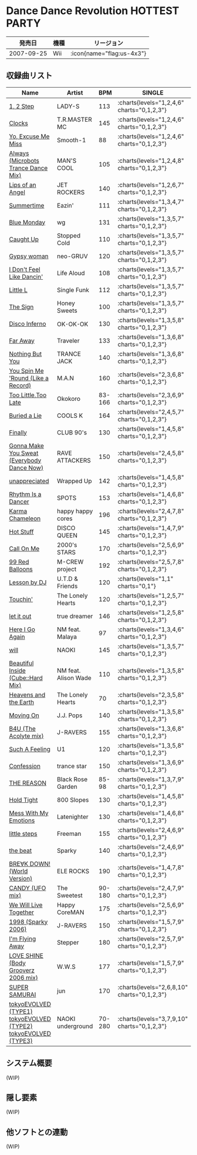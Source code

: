 # Dance Dance Revolution HOTTEST PARTY

|発売日|機種|リージョン|
|------|----|---------|
|2007-09-25|Wii| :icon{name="flag:us-4x3"}|

## 収録曲リスト

|Name|Artist|BPM|SINGLE|
|----|------|---|------|
|[1, 2 Step](/wii-us/hottest/1-2-step)|LADY-S|113|:charts{levels="1,2,4,6" charts="0,1,2,3"}|
|[Clocks](/wii-us/hottest/clocks)|T.R.MASTER MC|145|:charts{levels="1,2,4,6" charts="0,1,2,3"}|
|[Yo, Excuse Me Miss](/wii-us/hottest/yo-excuse-me-miss)|Smooth-1|88|:charts{levels="1,2,4,6" charts="0,1,2,3"}|
|[Always (Microbots Trance Dance Mix)](/wii-us/hottest/always-mans-cool)|MAN'S COOL|105|:charts{levels="1,2,4,8" charts="0,1,2,3"}|
|[Lips of an Angel](/wii-us/hottest/lips-of-an-angel)|JET ROCKERS|140|:charts{levels="1,2,6,7" charts="0,1,2,3"}|
|[Summertime](/wii-us/hottest/summertime)|Eazin'|111|:charts{levels="1,3,4,7" charts="0,1,2,3"}|
|[Blue Monday](/wii-us/hottest/blue-monday)|wg|131|:charts{levels="1,3,5,7" charts="0,1,2,3"}|
|[Caught Up](/wii-us/hottest/caught-up)|Stopped Cold|110|:charts{levels="1,3,5,7" charts="0,1,2,3"}|
|[Gypsy woman](/wii-us/hottest/gypsy-woman)|neo-GRUV|120|:charts{levels="1,3,5,7" charts="0,1,2,3"}|
|[I Don't Feel Like Dancin'](/wii-us/hottest/i-dont-feel-like-dancin)|Life Aloud|108|:charts{levels="1,3,5,7" charts="0,1,2,3"}|
|[Little L](/wii-us/hottest/little-l)|Single Funk|112|:charts{levels="1,3,5,7" charts="0,1,2,3"}|
|[The Sign](/wii-us/hottest/the-sign)|Honey Sweets|100|:charts{levels="1,3,5,7" charts="0,1,2,3"}|
|[Disco Inferno](/wii-us/hottest/disco-inferno-ok)|OK･OK･OK|130|:charts{levels="1,3,5,8" charts="0,1,2,3"}|
|[Far Away](/wii-us/hottest/far-away)|Traveler|133|:charts{levels="1,3,6,8" charts="0,1,2,3"}|
|[Nothing But You](/wii-us/hottest/nothing-but-you)|TRANCE JACK|140|:charts{levels="1,3,6,8" charts="0,1,2,3"}|
|[You Spin Me 'Round (Like a Record)](/wii-us/hottest/you-spin-me-round)|M.A.N|160|:charts{levels="2,3,6,8" charts="0,1,2,3"}|
|[Too Little,Too Late](/wii-us/hottest/too-little-too-late)|Okokoro|83-166|:charts{levels="2,3,6,9" charts="0,1,2,3"}|
|[Buried a Lie](/wii-us/hottest/buried-a-lie)|COOLS K|164|:charts{levels="2,4,5,7" charts="0,1,2,3"}|
|[Finally](/wii-us/hottest/finally)|CLUB 90's|130|:charts{levels="1,4,5,8" charts="0,1,2,3"}|
|[Gonna Make You Sweat (Everybody Dance Now)](/wii-us/hottest/gonna-make-you-sweat)|RAVE ATTACKERS|150|:charts{levels="2,4,5,8" charts="0,1,2,3"}|
|[unappreciated](/wii-us/hottest/unappreciated)|Wrapped Up|142|:charts{levels="1,4,5,8" charts="0,1,2,3"}|
|[Rhythm Is a Dancer](/wii-us/hottest/rhythm-is-a-dancer)|SPOTS|153|:charts{levels="1,4,6,8" charts="0,1,2,3"}|
|[Karma Chameleon](/wii-us/hottest/karma-chameleon)|happy happy cores|196|:charts{levels="2,4,7,8" charts="0,1,2,3"}|
|[Hot Stuff](/wii-us/hottest/hot-stuff)|DISCO QUEEN|145|:charts{levels="1,4,7,9" charts="0,1,2,3"}|
|[Call On Me](/wii-us/hottest/call-on-me)|2000's STARS|170|:charts{levels="2,5,6,9" charts="0,1,2,3"}|
|[99 Red Balloons](/wii-us/hottest/99-red-balloons)|M-CREW project|192|:charts{levels="2,5,7,8" charts="0,1,2,3"}|
|[Lesson by DJ](/wii-us/hottest/lesson-by-dj)|U.T.D & Friends|120|:charts{levels="1,1" charts="0,1"}|
|[Touchin'](/wii-us/hottest/touchin)|The Lonely Hearts|120|:charts{levels="1,2,5,7" charts="0,1,2,3"}|
|[let it out](/wii-us/hottest/let-it-out)|true dreamer|146|:charts{levels="1,2,5,8" charts="0,1,2,3"}|
|[Here I Go Again](/wii-us/hottest/here-i-go-again)|NM feat. Malaya|97|:charts{levels="1,3,4,6" charts="0,1,2,3"}|
|[will](/wii-us/hottest/will)|NAOKI|145|:charts{levels="1,3,5,7" charts="0,1,2,3"}|
|[Beautiful Inside (Cube::Hard Mix)](/wii-us/hottest/beautiful-inside)|NM feat. Alison Wade|110|:charts{levels="1,3,5,8" charts="0,1,2,3"}|
|[Heavens and the Earth](/wii-us/hottest/heavens-and-the-earth)|The Lonely Hearts|70|:charts{levels="2,3,5,8" charts="0,1,2,3"}|
|[Moving On](/wii-us/hottest/moving-on)|J.J. Pops|140|:charts{levels="1,3,5,8" charts="0,1,2,3"}|
|[B4U (The Acolyte mix)](/wii-us/hottest/b4u-the-acolyte)|J-RAVERS|155|:charts{levels="1,3,6,8" charts="0,1,2,3"}|
|[Such A Feeling](/wii-us/hottest/such-a-feeling)|U1|120|:charts{levels="1,3,5,8" charts="0,1,2,3"}|
|[Confession](/wii-us/hottest/confession)|trance star|150|:charts{levels="1,3,6,9" charts="0,1,2,3"}|
|[THE REASON](/wii-us/hottest/the-reason)|Black Rose Garden|85-98|:charts{levels="1,3,7,9" charts="0,1,2,3"}|
|[Hold Tight](/wii-us/hottest/hold-tight)|800 Slopes|130|:charts{levels="1,4,5,8" charts="0,1,2,3"}|
|[Mess With My Emotions](/wii-us/hottest/mess-with-my-emotions)|Latenighter|130|:charts{levels="1,4,6,8" charts="0,1,2,3"}|
|[little steps](/wii-us/hottest/little-steps)|Freeman|155|:charts{levels="2,4,6,9" charts="0,1,2,3"}|
|[the beat](/wii-us/hottest/the-beat)|Sparky|140|:charts{levels="2,4,6,9" charts="0,1,2,3"}|
|[BRE∀K DOWN! (World Version)](/wii-us/hottest/break-down-world)|ELE ROCKS|190|:charts{levels="1,4,7,8" charts="0,1,2,3"}|
|[CANDY (UFO mix)](/wii-us/hottest/candy-ufo)|The Sweetest|90-180|:charts{levels="2,4,7,9" charts="0,1,2,3"}|
|[We Will Live Together](/wii-us/hottest/we-will-live-together)|Happy CoreMAN|175|:charts{levels="2,5,6,9" charts="0,1,2,3"}|
|[1998 (Sparky 2006)](/wii-us/hottest/1998-sparky)|J-RAVERS|150|:charts{levels="1,5,7,9" charts="0,1,2,3"}|
|[I'm Flying Away](/wii-us/hottest/im-flying-away)|Stepper|180|:charts{levels="2,5,7,9" charts="0,1,2,3"}|
|[LOVE SHINE (Body Grooverz 2006 mix)](/wii-us/hottest/love-shine-body-grooverz)|W.W.S|177|:charts{levels="1,5,7,9" charts="0,1,2,3"}|
|[SUPER SAMURAI](/wii-us/hottest/super-samurai)|jun|170|:charts{levels="2,6,8,10" charts="0,1,2,3"}|
|[tokyoEVOLVED (TYPE1)](/wii-us/hottest/tokyoevolved-type1)<br/>[tokyoEVOLVED (TYPE2)](/wii-us/hottest/tokyoevolved-type2)<br/>[tokyoEVOLVED (TYPE3)](/wii-us/hottest/tokyoevolved-type3)|NAOKI underground|70-280|:charts{levels="3,7,9,10" charts="0,1,2,3"}|

## システム概要

(WIP)

## 隠し要素

(WIP)

## 他ソフトとの連動

(WIP)
